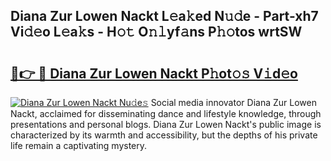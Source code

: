 ## Diana Zur Lowen Nackt L𝚎a𝚔ed N𝚞𝚍e - Part-xh7 Vi𝚍𝚎o L𝚎a𝚔s - H𝚘𝚝 O𝚗𝚕yf𝚊ns P𝚑𝚘tos wrtSW

# <h2><a href="http://kf76vk.oniu.top/?m=Diana+Zur+Lowen+Nackt">🔗👉 🔴 Diana Zur Lowen Nackt P𝚑ot𝚘𝚜 V𝚒d𝚎o</a></h2>

[![Diana Zur Lowen Nackt Nu𝚍e𝚜](https://i.imgur.com/0qMVB7G.gif)](http://kf76vk.oniu.top/?m=Diana+Zur+Lowen+Nackt)
Social media innovator Diana Zur Lowen Nackt, acclaimed for disseminating dance and lifestyle knowledge, through presentations and personal blogs. Diana Zur Lowen Nackt's public image is characterized by its warmth and accessibility, but the depths of his private life remain a captivating mystery.  
